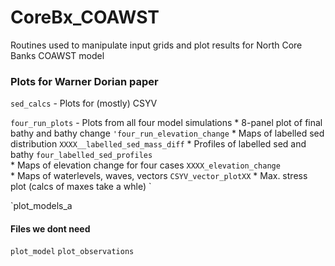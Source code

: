 # CoreBx_COAWST
Routines used to manipulate input grids and plot results for North Core Banks COAWST model

### Plots for Warner Dorian paper
`sed_calcs` - Plots for (mostly) CSYV  
  
  
`four_run_plots` - Plots from all four model simulations 
    * 8-panel plot of final bathy and bathy change `'four_run_elevation_change`
    * Maps of labelled sed distribution `XXXX__labelled_sed_mass_diff`
    * Profiles of labelled sed and bathy `four_labelled_sed_profiles`  
    * Maps of elevation change for four cases `XXXX_elevation_change`  
    * Maps of waterlevels, waves, vectors `CSYV_vector_plotXX`
    * Max. stress plot (calcs of maxes take a whle) `


`plot_models_a
#### Files we dont need
`plot_model`
`plot_observations`
    
